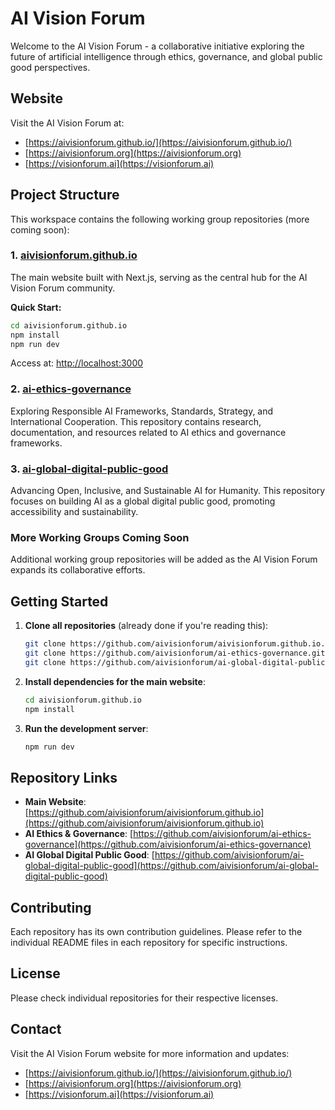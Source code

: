 # AI Vision Forum

Welcome to the AI Vision Forum - a collaborative initiative exploring the future of artificial intelligence through ethics, governance, and global public good perspectives.

## Website

Visit the AI Vision Forum at:

- [https://aivisionforum.github.io/](https://aivisionforum.github.io/)
- [https://aivisionforum.org](https://aivisionforum.org)
- [https://visionforum.ai](https://visionforum.ai)

## Project Structure

This workspace contains the following working group repositories (more coming soon):

### 1. [aivisionforum.github.io](./aivisionforum.github.io/)

The main website built with Next.js, serving as the central hub for the AI Vision Forum community.

**Quick Start:**

```bash
cd aivisionforum.github.io
npm install
npm run dev
```

Access at: [http://localhost:3000](http://localhost:3000)

### 2. [ai-ethics-governance](./ai-ethics-governance/)

Exploring Responsible AI Frameworks, Standards, Strategy, and International Cooperation. This repository contains research, documentation, and resources related to AI ethics and governance frameworks.

### 3. [ai-global-digital-public-good](./ai-global-digital-public-good/)

Advancing Open, Inclusive, and Sustainable AI for Humanity. This repository focuses on building AI as a global digital public good, promoting accessibility and sustainability.

### More Working Groups Coming Soon

Additional working group repositories will be added as the AI Vision Forum expands its collaborative efforts.

## Getting Started

1. **Clone all repositories** (already done if you're reading this):

   ```bash
   git clone https://github.com/aivisionforum/aivisionforum.github.io.git
   git clone https://github.com/aivisionforum/ai-ethics-governance.git
   git clone https://github.com/aivisionforum/ai-global-digital-public-good.git
   ```

2. **Install dependencies for the main website**:

   ```bash
   cd aivisionforum.github.io
   npm install
   ```

3. **Run the development server**:

   ```bash
   npm run dev
   ```

## Repository Links

- **Main Website**: [https://github.com/aivisionforum/aivisionforum.github.io](https://github.com/aivisionforum/aivisionforum.github.io)
- **AI Ethics & Governance**: [https://github.com/aivisionforum/ai-ethics-governance](https://github.com/aivisionforum/ai-ethics-governance)
- **AI Global Digital Public Good**: [https://github.com/aivisionforum/ai-global-digital-public-good](https://github.com/aivisionforum/ai-global-digital-public-good)

## Contributing

Each repository has its own contribution guidelines. Please refer to the individual README files in each repository for specific instructions.

## License

Please check individual repositories for their respective licenses.

## Contact

Visit the AI Vision Forum website for more information and updates:

- [https://aivisionforum.github.io/](https://aivisionforum.github.io/)
- [https://aivisionforum.org](https://aivisionforum.org)
- [https://visionforum.ai](https://visionforum.ai)
